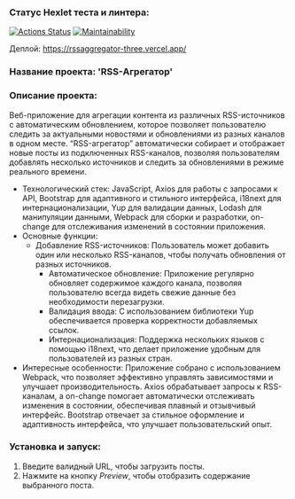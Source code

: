 ### Статус Hexlet теста и линтера:

[![Actions Status](https://github.com/tdd3vlp/frontend-project-11/actions/workflows/hexlet-check.yml/badge.svg)](https://github.com/tdd3vlp/frontend-project-11/actions)
[![Maintainability](https://api.codeclimate.com/v1/badges/9f0c5840ba3f9d6fde5f/maintainability)](https://codeclimate.com/github/tdd3vlp/frontend-project-11/maintainability)

Деплой:
https://rssaggregator-three.vercel.app/

### Название проекта: 'RSS-Агрегатор'

### Описание проекта:
Веб-приложение для агрегации контента из различных RSS-источников с автоматическим обновлением, которое позволяет пользователю следить за актуальными новостями и обновлениями из разных каналов в одном месте. “RSS-агрегатор” автоматически собирает и отображает новые посты из подключенных RSS-каналов, позволяя пользователям добавлять несколько источников и следить за обновлениями в режиме реального времени.

- Технологический стек: JavaScript, Axios для работы с запросами к API, Bootstrap для адаптивного и стильного интерфейса, i18next для интернационализации, Yup для валидации данных, Lodash для манипуляции данными, Webpack для сборки и разработки, on-change для отслеживания изменений в состоянии приложения.
- Основные функции:
  - Добавление RSS-источников: Пользователь может добавить один или несколько RSS-каналов, чтобы получать обновления от разных источников.
	-	Автоматическое обновление: Приложение регулярно обновляет содержимое каждого канала, позволяя пользователю всегда видеть свежие данные без необходимости перезагрузки.
	-	Валидация ввода: С использованием библиотеки Yup обеспечивается проверка корректности добавляемых ссылок.
	-	Интернационализация: Поддержка нескольких языков с помощью i18next, что делает приложение удобным для пользователей из разных стран.
-	Интересные особенности: Приложение собрано с использованием Webpack, что позволяет эффективно управлять зависимостями и улучшает производительность. Axios обрабатывает запросы к RSS-каналам, а on-change помогает автоматически отслеживать изменения в состоянии, обеспечивая плавный и отзывчивый интерфейс. Bootstrap отвечает за стильное оформление и адаптивность интерфейса, что улучшает пользовательский опыт.

### Установка и запуск: 

1. Введите валидный URL, чтобы загрузить посты.
2. Нажмите на кнопку _Preview_, чтобы отобразить содержание выбранного поста.

